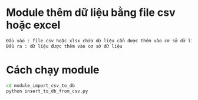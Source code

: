 <h1>Module thêm dữ liệu bằng file csv hoặc excel</h1>

```sh
Đầu vào : file csv hoặc xlsx chứa dữ liệu cần được thêm vào cơ sở dữ liệu 
Đầu ra : dữ liệu được thêm vào cơ sở dữ liệu
```
<h1>Cách chạy module</h1>

```sh
cd module_import_csv_to_db
python insert_to_db_from_csv.py
```
